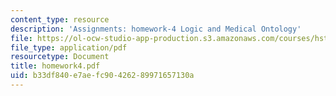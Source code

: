 ```yaml
---
content_type: resource
description: 'Assignments: homework-4 Logic and Medical Ontology'
file: https://ol-ocw-studio-app-production.s3.amazonaws.com/courses/hst-952-computing-for-biomedical-scientists-fall-2002/b33df840e7aefc90426289971657130a_homework4.pdf
file_type: application/pdf
resourcetype: Document
title: homework4.pdf
uid: b33df840-e7ae-fc90-4262-89971657130a
---
```

